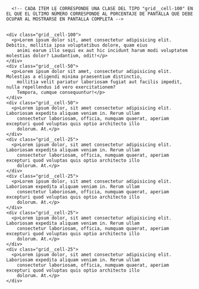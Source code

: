 <!-- ESTE DOCUMENTO CONSISTE EN UN HTML EN QUE APRENDEMOS A UTILIZAR GRID-->




<!DOCTYPE html>
<html lang="en">

<head>
  <meta charset="UTF-8">
  <meta http-equiv="X-UA-Compatible" content="IE=edge">
  <meta name="viewport" content="width=device-width, initial-scale=1.0">
  <title>Grid</title>
  <link rel="stylesheet" href="css/style.css">
</head>

  
  <!-- EL BODY CONSTA DE UN DIV CON CLASE "GRID" QUE SIRVE DE CONTENEDOR DE LOS DEMÁS ITEMS, LOS CUALES SON DIVS DE DIVERSOS TAMAÑOS -->
  
  
<body>
  <div class="grid">
    
      <!-- CADA ITEM LE CORRESPONDE UNA CLASE DEL TIPO "grid__cell-100" EN EL QUE EL ÚLTIMO NÚMERO CORRESPONDE AL PORCENTAJE DE PANTALLA QUE DEBE OCUPAR AL MOSTRARSE EN PANTALLA COMPLETA -->
    
    
    <div class="grid__cell-100">
      <p>Lorem ipsum dolor sit, amet consectetur adipisicing elit. Debitis, mollitia ipsa voluptatibus dolore, quam eius
        animi earum illo sequi ex aut hic incidunt harum modi voluptatem molestias dolor? Laudantium, odit!</p>
    </div>
    <div class="grid__cell-50">
      <p>Lorem ipsum dolor sit amet, consectetur adipisicing elit. Molestias a eligendi minima praesentium distinctio,
        mollitia velit pariatur laboriosam fugiat aut facilis impedit, nulla repellendus id vero exercitationem?
        Tempora, cumque consequuntur!</p>
    </div>
    <div class="grid__cell-50">
      <p>Lorem ipsum dolor, sit amet consectetur adipisicing elit. Laboriosam expedita aliquam veniam in. Rerum ullam
        consectetur laboriosam, officia, numquam quaerat, aperiam excepturi quod voluptas quis optio architecto illo
        dolorum. At.</p>
    </div>
    <div class="grid__cell-25">
      <p>Lorem ipsum dolor, sit amet consectetur adipisicing elit. Laboriosam expedita aliquam veniam in. Rerum ullam
        consectetur laboriosam, officia, numquam quaerat, aperiam excepturi quod voluptas quis optio architecto illo
        dolorum. At.</p>
    </div>
    <div class="grid__cell-25">
      <p>Lorem ipsum dolor, sit amet consectetur adipisicing elit. Laboriosam expedita aliquam veniam in. Rerum ullam
        consectetur laboriosam, officia, numquam quaerat, aperiam excepturi quod voluptas quis optio architecto illo
        dolorum. At.</p>
    </div>
    <div class="grid__cell-25">
      <p>Lorem ipsum dolor, sit amet consectetur adipisicing elit. Laboriosam expedita aliquam veniam in. Rerum ullam
        consectetur laboriosam, officia, numquam quaerat, aperiam excepturi quod voluptas quis optio architecto illo
        dolorum. At.</p>
    </div>
    <div class="grid__cell-25">
      <p>Lorem ipsum dolor, sit amet consectetur adipisicing elit. Laboriosam expedita aliquam veniam in. Rerum ullam
        consectetur laboriosam, officia, numquam quaerat, aperiam excepturi quod voluptas quis optio architecto illo
        dolorum. At.</p>
    </div>
  </div>
</body>

</html>
